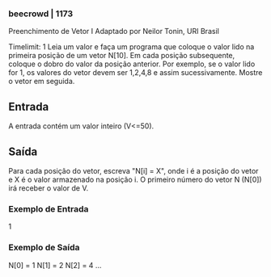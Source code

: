 ### beecrowd | 1173
Preenchimento de Vetor I
Adaptado por Neilor Tonin, URI  Brasil

Timelimit: 1
Leia um valor e faça um programa que coloque o valor lido na primeira posição de um vetor N[10]. Em cada posição subsequente, coloque o dobro do valor da posição anterior. Por exemplo, se o valor lido for 1, os valores do vetor devem ser 1,2,4,8 e assim sucessivamente. Mostre o vetor em seguida.

## Entrada
A entrada contém um valor inteiro (V<=50).

## Saída
Para cada posição do vetor, escreva "N[i] = X", onde i é a posição do vetor e X é o valor armazenado na posição i. O primeiro número do vetor N (N[0]) irá receber o valor de V.

### Exemplo de Entrada	
1
### Exemplo de Saída
N[0] = 1
N[1] = 2
N[2] = 4
...

